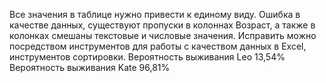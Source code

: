 Все значения в таблице нужно привести к единому виду. 
Ошибка в качестве данных, существуют пропуски в колоннах Возраст, а также в колонках смешаны текстовые и числовые значения.
Исправить можно посредством инструментов для работы с качеством данных в Excel, инструментов сортировки.
Вероятность выживания Leo		13,54%
Вероятность выживания Kate		96,81%
